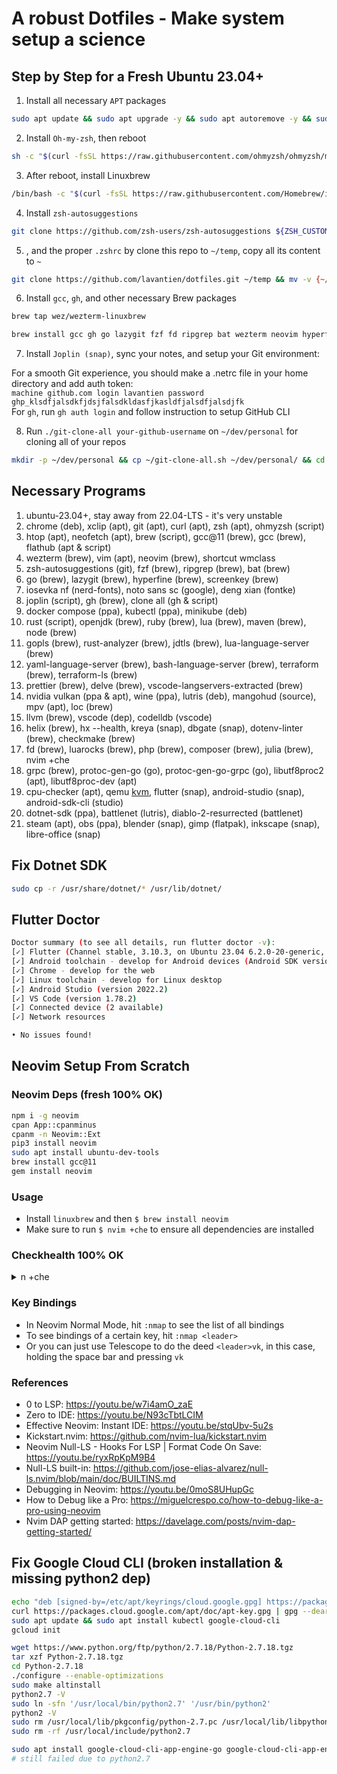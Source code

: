 # A robust Dotfiles - Make system setup a science

## Step by Step for a Fresh Ubuntu 23.04+

1. Install all necessary `APT` packages

```bash
sudo apt update && sudo apt upgrade -y && sudo apt autoremove -y && sudo apt install xclip git curl zsh htop neofetch vim mpv libutf8proc2 libutf8proc-dev cpu-checker screenkey -y
```
2. Install `Oh-my-zsh`, then reboot

```bash
sh -c "$(curl -fsSL https://raw.githubusercontent.com/ohmyzsh/ohmyzsh/master/tools/install.sh)"
```

3. After reboot, install Linuxbrew

```bash
/bin/bash -c "$(curl -fsSL https://raw.githubusercontent.com/Homebrew/install/HEAD/install.sh)"
```

4. Install `zsh-autosuggestions`

```bash
git clone https://github.com/zsh-users/zsh-autosuggestions ${ZSH_CUSTOM:-~/.oh-my-zsh/custom}/plugins/zsh-autosuggestions
```

5. , and the proper `.zshrc` by clone this repo to `~/temp`, copy all its content to `~`

```bash
git clone https://github.com/lavantien/dotfiles.git ~/temp && mv -v {~/temp/*,~/temp/.*} ~/ && cd ~/temp/.config && mv -v * ~/.config/ && cd ~ && cd ~/temp/.local/share/applications && mv * ~/.local/share/applications && cd ~ && source ~/.zshrc
```

6. Install `gcc`, `gh`, and other necessary Brew packages

```bash
brew tap wez/wezterm-linuxbrew
```

```bash
brew install gcc gh go lazygit fzf fd ripgrep bat wezterm neovim hyperfine openjdk ruby lua maven node gopls rust-analyzer jdtls lua-language-server yaml-language-server bash-language-server terraform terraform-ls prettier delve vscode-langservers-extracted loc llvm helix dotenv-linter checkmake luarocks php composer grpc julia
```

7. Install `Joplin (snap)`, sync your notes, and setup your Git environment:

For a smooth Git experience, you should make a .netrc file in your home directory and add auth token:  
`machine github.com login lavantien password ghp_klsdfjalsdkfjdsjfalsdkldasfjkasldfjalsdfjalsdjfk`  
For `gh`, run `gh auth login` and follow instruction to setup GitHub CLI  

8. Run `./git-clone-all your-github-username` on `~/dev/personal` for cloning all of your repos

```bash
mkdir -p ~/dev/personal && cp ~/git-clone-all.sh ~/dev/personal/ && cd ~/dev/personal && ./git-clone-all.sh your-github-username && cd ~
```

## Necessary Programs

1. ubuntu-23.04+, stay away from 22.04-LTS - it's very unstable
2. chrome (deb), xclip (apt), git (apt), curl (apt), zsh (apt), ohmyzsh (script)
3. htop (apt), neofetch (apt), brew (script), gcc@11 (brew), gcc (brew), flathub (apt & script)
4. wezterm (brew), vim (apt), neovim (brew), shortcut wmclass
5. zsh-autosuggestions (git), fzf (brew), ripgrep (brew), bat (brew)
6. go (brew), lazygit (brew), hyperfine (brew), screenkey (brew)
7. iosevka nf (nerd-fonts), noto sans sc (google), deng xian (fontke)
8. joplin (script), gh (brew), clone all (gh & script)
9. docker compose (ppa), kubectl (ppa), minikube (deb)
10. rust (script), openjdk (brew), ruby (brew), lua (brew), maven (brew), node (brew)
11. gopls (brew), rust-analyzer (brew), jdtls (brew), lua-language-server (brew)
12. yaml-language-server (brew), bash-language-server (brew), terraform (brew), terraform-ls (brew)
13. prettier (brew), delve (brew), vscode-langservers-extracted (brew)
14. nvidia vulkan (ppa & apt), wine (ppa), lutris (deb), mangohud (source), mpv (apt), loc (brew)
15. llvm (brew), vscode (dep), codelldb (vscode)
16. helix (brew), hx --health, kreya (snap), dbgate (snap), dotenv-linter (brew), checkmake (brew)
17. fd (brew), luarocks (brew), php (brew), composer (brew), julia (brew), nvim +che
18. grpc (brew), protoc-gen-go (go), protoc-gen-go-grpc (go), libutf8proc2 (apt), libutf8proc-dev (apt)
19. cpu-checker (apt), qemu [kvm](https://developer.android.com/studio/run/emulator-acceleration?utm_source=android-studio#vm-linux), flutter (snap), android-studio (snap), android-sdk-cli (studio)
20. dotnet-sdk (ppa), battlenet (lutris), diablo-2-resurrected (battlenet)
21. steam (apt), obs (ppa), blender (snap), gimp (flatpak), inkscape (snap), libre-office (snap)

## Fix Dotnet SDK

```bash
sudo cp -r /usr/share/dotnet/* /usr/lib/dotnet/
```

## Flutter Doctor

```bash
Doctor summary (to see all details, run flutter doctor -v):
[✓] Flutter (Channel stable, 3.10.3, on Ubuntu 23.04 6.2.0-20-generic, locale en_US.UTF-8)
[✓] Android toolchain - develop for Android devices (Android SDK version 33.0.2)
[✓] Chrome - develop for the web
[✓] Linux toolchain - develop for Linux desktop
[✓] Android Studio (version 2022.2)
[✓] VS Code (version 1.78.2)
[✓] Connected device (2 available)
[✓] Network resources

• No issues found!
```

## Neovim Setup From Scratch

### Neovim Deps (fresh 100% OK)

```bash
npm i -g neovim
cpan App::cpanminus
cpanm -n Neovim::Ext
pip3 install neovim
sudo apt install ubuntu-dev-tools
brew install gcc@11
gem install neovim
```

### Usage

- Install `linuxbrew` and then `$ brew install neovim`
- Make sure to run `$ nvim +che` to ensure all dependencies are installed

### Checkhealth 100% OK

<details>
  <summary>n +che</summary>
  
```checkhealth
==============================================================================
lazy: require("lazy.health").check()

lazy.nvim ~

- OK Git installed
- OK no existing packages found by other package managers
- OK packer_compiled.lua not found

==============================================================================
mason: require("mason.health").check()

mason.nvim ~

- OK mason.nvim version v1.1.1
- OK PATH: prepend
- OK Providers:
  mason.providers.registry-api
  mason.providers.client
- OK neovim version >= 0.7.0

mason.nvim [Registries] ~

- OK Registry `github.com/mason-org/mason-registry version: 2023-06-03-jumpy-hate` is installed.
- OK Registry `github.com/mason-org/mason-registry version: 2023-06-03-jumpy-hate` is installed.

mason.nvim [Core utils] ~

- OK unzip: `UnZip 6.00 of 20 April 2009, by Debian. Original by Info-ZIP.`
- OK wget: `GNU Wget 1.21.3 built on linux-gnu.`
- OK curl: `curl 8.1.2 (x86_64-pc-linux-gnu) libcurl/8.1.2 OpenSSL/1.1.1u zlib/1.2.13 brotli/1.0.9 zstd/1.5.5 libidn2/2.3.4 libssh2/1.11.0 nghttp2/1.53.0 librtmp/2.3`
- OK gzip: `gzip 1.12`
- OK tar: `tar (GNU tar) 1.34`
- OK bash: `GNU bash, version 5.2.15(1)-release (x86_64-pc-linux-gnu)`
- OK sh: `Ok`

mason.nvim [Languages] ~

- OK Go: `go version go1.20.4 linux/amd64`
- OK Ruby: `ruby 3.2.2 (2023-03-30 revision e51014f9c0) [x86_64-linux]`
- OK PHP: `PHP 8.2.6 (cli) (built: May  9 2023 06:25:31) (NTS)`
- OK cargo: `cargo 1.70.0 (ec8a8a0ca 2023-04-25)`
- OK node: `v20.2.0`
- OK luarocks: `/home/linuxbrew/.linuxbrew/bin/luarocks 3.9.2`
- OK Composer: `Composer version 2.5.7 2023-05-24 15:00:39`
- OK java: `openjdk version "20.0.1" 2023-04-18`
- OK julia: `julia version 1.9.0`
- OK python3: `Python 3.11.3`
- OK RubyGem: `3.4.13`
- OK javac: `javac 20.0.1`
- OK npm: `9.6.7`
- OK pip3: `pip 23.1.2 from /home/linuxbrew/.linuxbrew/Cellar/python@3.11/3.11.3/lib/python3.11/site-packages/pip (python 3.11)`

mason.nvim [GitHub] ~

- OK GitHub API rate limit. Used: 5. Remaining: 4995. Limit: 5000. Reset: Sun 04 Jun 2023 04:01:39 AM +07.

==============================================================================
null-ls: require("null-ls.health").check()

- OK dart_format: the command "dart" is executable.
- OK prettier: the command "prettier" is executable.
- OK checkmake: the command "checkmake" is executable.
- OK clang_check: the command "clang-check" is executable.
- refactoring: cannot verify if the command is an executable.
- OK gitsigns: the source "gitsigns" can be ran.

==============================================================================
nvim: require("nvim.health").check()

Configuration ~

- OK no issues found

Runtime ~

- OK $VIMRUNTIME: /home/linuxbrew/.linuxbrew/Cellar/neovim/0.9.1/share/nvim/runtime

Performance ~

- OK Build type: Release

Remote Plugins ~

- OK Up to date

terminal ~

- key_backspace (kbs) terminfo entry: `key_backspace=^H`
- key_dc (kdch1) terminfo entry: `key_dc=\E[3~`
- $TERM_PROGRAM="WezTerm"
- $COLORTERM="truecolor"

==============================================================================
nvim-treesitter: require("nvim-treesitter.health").check()

Installation ~

- OK `tree-sitter` found 0.20.8 (parser generator, only needed for :TSInstallFromGrammar)
- OK `node` found v20.2.0 (only needed for :TSInstallFromGrammar)
- OK `git` executable found.
- OK `cc` executable found. Selected from { vim.NIL, "cc", "gcc", "clang", "cl", "zig" }
  Version: cc (Ubuntu 12.2.0-17ubuntu1) 12.2.0
- OK Neovim was compiled with tree-sitter runtime ABI version 14 (required >=13). Parsers must be compatible with runtime ABI.

OS Info:
{
machine = "x86_64",
release = "6.2.0-20-generic",
sysname = "Linux",
version = "#20-Ubuntu SMP PREEMPT_DYNAMIC Thu Apr 6 07:48:48 UTC 2023"
} ~

Parser/Features H L F I J

- bash ✓ ✓ ✓ . ✓
- c ✓ ✓ ✓ ✓ ✓
- css ✓ . ✓ ✓ ✓
- dockerfile ✓ . . . ✓
- go ✓ ✓ ✓ ✓ ✓
- gomod ✓ . . . ✓
- gosum ✓ . . . .
- gowork ✓ . . . ✓
- graphql ✓ . . ✓ ✓
- html ✓ ✓ ✓ ✓ ✓
- http ✓ . . . ✓
- java ✓ ✓ ✓ ✓ ✓
- javascript ✓ ✓ ✓ ✓ ✓
- jsdoc ✓ . . . .
- json ✓ ✓ ✓ ✓ .
- lua ✓ ✓ ✓ ✓ ✓
- make ✓ . ✓ . ✓
- markdown ✓ . ✓ ✓ ✓
- nix ✓ ✓ ✓ . ✓
- proto ✓ . ✓ . .
- python ✓ ✓ ✓ ✓ ✓
- query ✓ ✓ ✓ ✓ ✓
- rust ✓ ✓ ✓ ✓ ✓
- scss ✓ . ✓ ✓ .
- toml ✓ ✓ ✓ ✓ ✓
- typescript ✓ ✓ ✓ ✓ ✓
- vim ✓ ✓ ✓ . ✓
- vimdoc ✓ . . . ✓
- yaml ✓ ✓ ✓ ✓ ✓

Legend: H[ighlight], L[ocals], F[olds], I[ndents], In[j]ections
+) multiple parsers found, only one will be used
x) errors found in the query, try to run :TSUpdate {lang} ~

==============================================================================
provider: health#provider#check

Clipboard (optional) ~

- OK Clipboard tool found: xclip

Python 3 provider (optional) ~

- `g:python3_host_prog` is not set. Searching for python3 in the environment.
- Multiple python3 executables found. Set `g:python3_host_prog` to avoid surprises.
- Executable: /home/linuxbrew/.linuxbrew/bin/python3
- Other python executable: /usr/bin/python3
- Other python executable: /bin/python3
- Python version: 3.11.3
- pynvim version: 0.4.3
- OK Latest pynvim is installed.

Python virtualenv ~

- OK no $VIRTUAL_ENV

Ruby provider (optional) ~

- Ruby: ruby 3.2.2 (2023-03-30 revision e51014f9c0) [x86_64-linux]
- Host: /home/linuxbrew/.linuxbrew/lib/ruby/gems/3.2.0/bin/neovim-ruby-host
- OK Latest "neovim" gem is installed: 0.9.0

Node.js provider (optional) ~

- Node.js: v20.2.0
- Nvim node.js host: /home/linuxbrew/.linuxbrew/lib/node_modules/neovim/bin/cli.js
- OK Latest "neovim" npm/yarn/pnpm package is installed: 4.10.1

Perl provider (optional) ~

- Disabled (g:loaded_perl_provider=0).

==============================================================================
telescope: require("telescope.health").check()

Checking for required plugins ~

- OK plenary installed.
- OK nvim-treesitter installed.

Checking external dependencies ~

- OK rg: found ripgrep 13.0.0
- OK fd: found fd 8.7.0

===== Installed extensions ===== ~

==============================================================================
vim.lsp: require("vim.lsp.health").check()

- LSP log level : WARN
- Log path: /home/lavantien/.local/state/nvim/lsp.log
- Log size: 0 KB

vim.lsp: Active Clients ~

- No active clients

==============================================================================
vim.treesitter: require("vim.treesitter.health").check()

- Nvim runtime ABI version: 14
- OK Parser: bash ABI: 14, path: /home/lavantien/.local/share/nvim/lazy/nvim-treesitter/parser/bash.so
- OK Parser: c ABI: 14, path: /home/lavantien/.local/share/nvim/lazy/nvim-treesitter/parser/c.so
- OK Parser: css ABI: 13, path: /home/lavantien/.local/share/nvim/lazy/nvim-treesitter/parser/css.so
- OK Parser: dockerfile ABI: 14, path: /home/lavantien/.local/share/nvim/lazy/nvim-treesitter/parser/dockerfile.so
- OK Parser: go ABI: 14, path: /home/lavantien/.local/share/nvim/lazy/nvim-treesitter/parser/go.so
- OK Parser: gomod ABI: 13, path: /home/lavantien/.local/share/nvim/lazy/nvim-treesitter/parser/gomod.so
- OK Parser: gosum ABI: 14, path: /home/lavantien/.local/share/nvim/lazy/nvim-treesitter/parser/gosum.so
- OK Parser: gowork ABI: 13, path: /home/lavantien/.local/share/nvim/lazy/nvim-treesitter/parser/gowork.so
- OK Parser: graphql ABI: 13, path: /home/lavantien/.local/share/nvim/lazy/nvim-treesitter/parser/graphql.so
- OK Parser: html ABI: 13, path: /home/lavantien/.local/share/nvim/lazy/nvim-treesitter/parser/html.so
- OK Parser: http ABI: 14, path: /home/lavantien/.local/share/nvim/lazy/nvim-treesitter/parser/http.so
- OK Parser: java ABI: 14, path: /home/lavantien/.local/share/nvim/lazy/nvim-treesitter/parser/java.so
- OK Parser: javascript ABI: 14, path: /home/lavantien/.local/share/nvim/lazy/nvim-treesitter/parser/javascript.so
- OK Parser: jsdoc ABI: 13, path: /home/lavantien/.local/share/nvim/lazy/nvim-treesitter/parser/jsdoc.so
- OK Parser: json ABI: 14, path: /home/lavantien/.local/share/nvim/lazy/nvim-treesitter/parser/json.so
- OK Parser: lua ABI: 14, path: /home/lavantien/.local/share/nvim/lazy/nvim-treesitter/parser/lua.so
- OK Parser: make ABI: 13, path: /home/lavantien/.local/share/nvim/lazy/nvim-treesitter/parser/make.so
- OK Parser: markdown ABI: 13, path: /home/lavantien/.local/share/nvim/lazy/nvim-treesitter/parser/markdown.so
- OK Parser: nix ABI: 13, path: /home/lavantien/.local/share/nvim/lazy/nvim-treesitter/parser/nix.so
- OK Parser: proto ABI: 13, path: /home/lavantien/.local/share/nvim/lazy/nvim-treesitter/parser/proto.so
- OK Parser: python ABI: 14, path: /home/lavantien/.local/share/nvim/lazy/nvim-treesitter/parser/python.so
- OK Parser: query ABI: 14, path: /home/lavantien/.local/share/nvim/lazy/nvim-treesitter/parser/query.so
- OK Parser: rust ABI: 14, path: /home/lavantien/.local/share/nvim/lazy/nvim-treesitter/parser/rust.so
- OK Parser: scss ABI: 13, path: /home/lavantien/.local/share/nvim/lazy/nvim-treesitter/parser/scss.so
- OK Parser: toml ABI: 13, path: /home/lavantien/.local/share/nvim/lazy/nvim-treesitter/parser/toml.so
- OK Parser: typescript ABI: 14, path: /home/lavantien/.local/share/nvim/lazy/nvim-treesitter/parser/typescript.so
- OK Parser: vim ABI: 14, path: /home/lavantien/.local/share/nvim/lazy/nvim-treesitter/parser/vim.so
- OK Parser: vimdoc ABI: 14, path: /home/lavantien/.local/share/nvim/lazy/nvim-treesitter/parser/vimdoc.so
- OK Parser: yaml ABI: 13, path: /home/lavantien/.local/share/nvim/lazy/nvim-treesitter/parser/yaml.so
- OK Parser: c ABI: 14, path: /home/linuxbrew/.linuxbrew/Cellar/neovim/0.9.1/lib/nvim/parser/c.so
- OK Parser: lua ABI: 14, path: /home/linuxbrew/.linuxbrew/Cellar/neovim/0.9.1/lib/nvim/parser/lua.so
- OK Parser: query ABI: 14, path: /home/linuxbrew/.linuxbrew/Cellar/neovim/0.9.1/lib/nvim/parser/query.so
- OK Parser: vim ABI: 14, path: /home/linuxbrew/.linuxbrew/Cellar/neovim/0.9.1/lib/nvim/parser/vim.so
- OK Parser: vimdoc ABI: 14, path: /home/linuxbrew/.linuxbrew/Cellar/neovim/0.9.1/lib/nvim/parser/vimdoc.so

````

</details>

### Key Bindings

- In Neovim Normal Mode, hit `:nmap` to see the list of all bindings
- To see bindings of a certain key, hit `:nmap <leader>`
- Or you can just use Telescope to do the deed `<leader>vk`, in this case, holding the space bar and pressing `vk`

### References

- 0 to LSP: <https://youtu.be/w7i4amO_zaE>
- Zero to IDE: <https://youtu.be/N93cTbtLCIM>
- Effective Neovim: Instant IDE: <https://youtu.be/stqUbv-5u2s>
- Kickstart.nvim: <https://github.com/nvim-lua/kickstart.nvim>
- Neovim Null-LS - Hooks For LSP | Format Code On Save:
  <https://youtu.be/ryxRpKpM9B4>
- Null-LS built-in:
  <https://github.com/jose-elias-alvarez/null-ls.nvim/blob/main/doc/BUILTINS.md>
- Debugging in Neovim: <https://youtu.be/0moS8UHupGc>
- How to Debug like a Pro: <https://miguelcrespo.co/how-to-debug-like-a-pro-using-neovim>
- Nvim DAP getting started: <https://davelage.com/posts/nvim-dap-getting-started/>

## Fix Google Cloud CLI (broken installation & missing python2 dep)

```bash
echo "deb [signed-by=/etc/apt/keyrings/cloud.google.gpg] https://packages.cloud.google.com/apt cloud-sdk main" | sudo tee -a /etc/apt/sources.list.d/google-cloud-sdk.list
curl https://packages.cloud.google.com/apt/doc/apt-key.gpg | gpg --dearmor | sudo tee /etc/apt/keyrings/cloud.google.gpg > /dev/null
sudo apt update && sudo apt install kubectl google-cloud-cli
gcloud init

wget https://www.python.org/ftp/python/2.7.18/Python-2.7.18.tgz
tar xzf Python-2.7.18.tgz
cd Python-2.7.18
./configure --enable-optimizations
sudo make altinstall
python2.7 -V
sudo ln -sfn '/usr/local/bin/python2.7' '/usr/bin/python2'
python2 -V
sudo rm /usr/local/lib/pkgconfig/python-2.7.pc /usr/local/lib/libpython2.7.a
sudo rm -rf /usr/local/include/python2.7

sudo apt install google-cloud-cli-app-engine-go google-cloud-cli-app-engine-grpc google-cloud-cli-cloud-build-local google-cloud-cli-firestore-emulator google-cloud-cli-minikube google-cloud-cli-tests
# still failed due to python2.7
````
